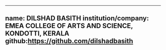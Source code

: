 
---
name: DILSHAD BASITH 
institution/company: EMEA COLLEGE OF ARTS AND SCIENCE, KONDOTTI, KERALA
github:https://github.com/dilshadbasith
---
